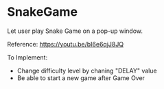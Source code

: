 # SnakeGame
Let user play Snake Game on a pop-up window.

Reference: https://youtu.be/bI6e6qjJ8JQ

To Implement:
- Change difficulty level by chaning "DELAY" value
- Be able to start a new game after Game Over
